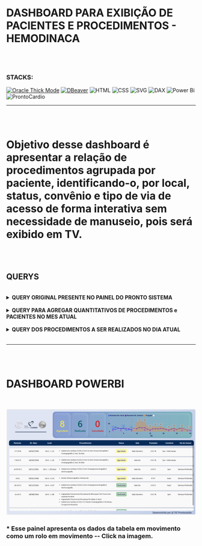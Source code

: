 DASHBOARD PARA EXIBIÇÃO DE PACIENTES E PROCEDIMENTOS - HEMODINACA
===

<br>
<br>

### STACKS:

[![Oracle Thick Mode](https://img.shields.io/badge/Oracle-Thick%20Mode-red?logo=oracle&logoColor=white)](https://cx.oracletutorial.com/oracle-net/thick-vs-thin-driver/)
[![DBeaver](https://img.shields.io/badge/DBeaver-Tool-372923?logo=dbeaver&logoColor=white)](https://dbeaver.io/)
![HTML](https://img.shields.io/badge/HTML-E34F26?logo=html5&logoColor=white)
![CSS](https://img.shields.io/badge/CSS-1572B6?logo=css3&logoColor=white)
![SVG](https://img.shields.io/badge/SVG-FFB13B?logo=svg&logoColor=black)
![DAX](https://img.shields.io/badge/DAX-F2C811?logo=powerbi&logoColor=black)
![Power Bi](https://img.shields.io/badge/power_bi-F2C811?&logo=powerbi&logoColor=black)
![ProntoCardio](https://img.shields.io/badge/ProntoCardio-004578?logo=heart&logoColor=white)

---


<br>
<br>

# Objetivo desse dashboard é apresentar a relação de procedimentos agrupada por paciente, identificando-o, por local, status, convênio e tipo de via de acesso de forma interativa sem necessidade de manuseio, pois será exibido em TV.

<br>
<br>


## QUERYS

<br>

<details>
    <summary><strong>QUERY ORIGINAL PRESENTE NO PAINEL DO PRONTO SISTEMA</strong></summary>
    <p></p>

```sql
WITH V_HPC_HEMODIN_V4
    AS (
        SELECT --rownum as ID,
            ac.cd_paciente||'_'||ac.dt_aviso_cirurgia CHAVE,
            INITCAP(pr.nm_prestador) Prestador,
            INITCAP(am.ds_ati_med) Atividade,
            TO_CHAR(ac.dt_aviso_cirurgia,'DD/MM/YYYY') dt_aviso_cirurgia,
            TO_CHAR(ac.dt_aviso_cirurgia,'HH:MI:SS') hr_aviso_cirurgia,
            TO_CHAR(ac.dt_agendamento,'DD/MM/YYYY') dt_agendamento,
            TO_CHAR(ac.dt_agendamento,'HH:MI:SS') hr_agendamento,
            ac.dt_inicio_cirurgia,
            ac.dt_saida_sal_cir,
            INITCAP(sr.ds_sal_cir) Sala,
            ac.cd_paciente,
            INITCAP(ac.nm_paciente) Paciente,
            TO_CHAR(p.dt_nascimento,'DD/MM/YYYY') dt_nascimento,
            ac.ds_idade Idade,
            INITCAP(c.ds_cirurgia) Procedimento,
            DECODE(ac.tp_situacao, 'A', 'Em Aviso', 'R', 'Realizada','C','Cancelada','G','Agendada','T','Controle de Checagem','P','Pré Atendimento', 'NÃO IDENTIFICADO') Situação,
            INITCAP(co.nm_convenio) Convênio,
            ac.ds_obs_aviso Observação
        FROM dbamv.prestador_aviso pa,
            dbamv.aviso_cirurgia ac,
            dbamv.cirurgia_aviso ca,
            dbamv.ati_med am,
            dbamv.cirurgia c,
            dbamv.convenio co,
            dbamv.sal_cir sr,
            dbamv.prestador pr,
            dbamv.paciente p
        WHERE ac.cd_aviso_cirurgia = pa.cd_aviso_cirurgia
            AND ca.cd_cirurgia_aviso = pa.cd_cirurgia_aviso
            AND ac.cd_aviso_cirurgia = ca.cd_aviso_cirurgia
            AND ca.cd_cirurgia_aviso = pa.cd_cirurgia_aviso
            AND sr.cd_sal_cir = ac.cd_sal_cir
            AND c.cd_cirurgia = ca.cd_cirurgia
            AND co.cd_convenio = ca.cd_convenio
            AND pa.cd_ati_med = am.cd_ati_med
            AND pa.cd_prestador = pr.cd_prestador
            AND pa.sn_principal = 'S'
            AND ac.cd_cen_cir IN ('1','2')
            AND ac.cd_paciente = p.cd_paciente
        ORDER BY 1,10 DESC
)
SELECT
    *
FROM V_HPC_HEMODIN_V4
WHERE dt_aviso_cirurgia BETWEEN TRUNC(SYSDATE) AND TRUNC(SYSDATE) + 0.99999
;

```

</details>

<br>

<details >
    <summary><strong>QUERY PARA AGREGAR QUANTITATIVOS DE PROCEDIMENTOS e PACIENTES NO MES ATUAL</strong></summary>
    <p></p>

```sql
WITH V_HPC_HEMODIN_V4 AS (
    SELECT
        pr.cd_prestador,
        INITCAP(SUBSTR(pr.nm_prestador, 1, 255)) AS nm_prestador,
        am.cd_ati_med,
        INITCAP(SUBSTR(am.ds_ati_med, 1, 255)) AS nm_atividade,
        ac.dt_aviso_cirurgia,
        ac.dt_agendamento,
        ac.dt_inicio_cirurgia,
        ac.dt_saida_sal_cir,
        sr.cd_sal_cir,
        INITCAP(SUBSTR(sr.ds_sal_cir, 1, 255)) AS sala,
        ac.cd_paciente,
        INITCAP(SUBSTR(ac.nm_paciente, 1, 255)) AS nm_aciente,
        TRUNC(p.dt_nascimento) AS dt_nascimento_paciente,
        ac.ds_idade,
        c.cd_cirurgia,
        INITCAP(SUBSTR(c.ds_cirurgia, 1, 255)) AS ds_cirurgia,
        ac.tp_situacao AS cd_tp_situacao,
        DECODE(
            ac.tp_situacao,
            'A', 'Em Aviso',
            'R', 'Realizada',
            'C', 'Cancelada',
            'G', 'Agendada',
            'T', 'Controle de Checagem',
            'P', 'Pré Atendimento',
            'Nao Identificado'
        ) AS nm_situacao,
        co.cd_convenio,
        INITCAP(SUBSTR(co.nm_convenio, 1, 255)) AS nm_convenio,
        ac.ds_obs_aviso AS observacao
    FROM
        dbamv.prestador_aviso pa
        JOIN dbamv.aviso_cirurgia ac ON ac.cd_aviso_cirurgia = pa.cd_aviso_cirurgia
        JOIN dbamv.cirurgia_aviso ca ON ca.cd_cirurgia_aviso = pa.cd_cirurgia_aviso
        JOIN dbamv.ati_med am ON pa.cd_ati_med = am.cd_ati_med
        JOIN dbamv.cirurgia c ON c.cd_cirurgia = ca.cd_cirurgia
        JOIN dbamv.convenio co ON co.cd_convenio = ca.cd_convenio
        JOIN dbamv.sal_cir sr ON sr.cd_sal_cir = ac.cd_sal_cir
        JOIN dbamv.prestador pr ON pa.cd_prestador = pr.cd_prestador
        JOIN dbamv.paciente p ON ac.cd_paciente = p.cd_paciente
    WHERE
        pa.sn_principal = 'S'
        AND ac.cd_cen_cir IN ('1', '2')
    ORDER BY 1, 10 DESC
),
AGREGADO_PACIENTE AS (
    SELECT
        nm_aciente AS Paciente,
        dt_nascimento_paciente AS Dt_Nasc,
        ds_idade AS Idade,
        nm_situacao AS Status,
        sala AS Sala,
        nm_prestador,
        nm_convenio AS Convênio,
        dt_aviso_cirurgia,
        dt_agendamento,
        dt_inicio_cirurgia,
        dt_saida_sal_cir,
        ds_cirurgia AS Procedimento,
        observacao AS Observação
    FROM
        V_HPC_HEMODIN_V4
    WHERE
        TO_CHAR(dt_aviso_cirurgia, 'MM/YYYY') = TO_CHAR(SYSDATE, 'MM/YYYY')
)
SELECT
    *
FROM
    AGREGADO_PACIENTE
ORDER BY
    Status ASC
;
```

</details>


<br>

<details>
    <summary><strong>QUERY DOS PROCEDIMENTOS A SER REALIZADOS NO DIA ATUAL</strong></summary>
    <p></p>

```sql
WITH V_HPC_HEMODIN_V4 AS (
    SELECT
        pr.cd_prestador,
        vda.ds_via_de_acesso AS via_acesso,
        l.ds_leito AS leito,
        ui.ds_unid_int AS unidade_internacao,
        INITCAP(SUBSTR(pr.nm_prestador, 1, 255)) AS nm_prestador,
        am.cd_ati_med,
        INITCAP(SUBSTR(am.ds_ati_med, 1, 255)) AS nm_atividade,
        ac.dt_aviso_cirurgia,
        ac.dt_agendamento,
        ac.dt_inicio_cirurgia,
        ac.dt_saida_sal_cir,
        sr.cd_sal_cir,
        INITCAP(SUBSTR(sr.ds_sal_cir, 1, 255)) AS sala,
        ac.cd_paciente,
        INITCAP(SUBSTR(ac.nm_paciente, 1, 255)) AS nm_paciente,
        TRUNC(p.dt_nascimento) AS dt_nascimento_paciente,
        ac.ds_idade,
        c.cd_cirurgia,
        INITCAP(SUBSTR(c.ds_cirurgia, 1, 255)) AS ds_cirurgia,
        ac.tp_situacao AS cd_tp_situacao,
        DECODE(
            ac.tp_situacao,
            'A', 'Em Aviso',
            'R', 'Realizada',
            'C', 'Cancelada',
            'G', 'Agendada',
            'T', 'Controle de Checagem',
            'P', 'Pré Atendimento',
            'Nao Identificado'
        ) AS nm_situacao,
        co.cd_convenio,
        INITCAP(SUBSTR(co.nm_convenio, 1, 255)) AS nm_convenio,
        ac.ds_obs_aviso AS observacao
    FROM
        dbamv.prestador_aviso pa
        JOIN dbamv.aviso_cirurgia ac ON ac.cd_aviso_cirurgia = pa.cd_aviso_cirurgia
        JOIN dbamv.cirurgia_aviso ca ON ca.cd_cirurgia_aviso = pa.cd_cirurgia_aviso
        JOIN dbamv.ati_med am ON pa.cd_ati_med = am.cd_ati_med
        JOIN dbamv.cirurgia c ON c.cd_cirurgia = ca.cd_cirurgia
        JOIN dbamv.convenio co ON co.cd_convenio = ca.cd_convenio
        JOIN dbamv.sal_cir sr ON sr.cd_sal_cir = ac.cd_sal_cir
        JOIN dbamv.prestador pr ON pa.cd_prestador = pr.cd_prestador
        JOIN dbamv.paciente p ON ac.cd_paciente = p.cd_paciente
        JOIN dbamv.atendime a ON ac.cd_atendimento = a.cd_atendimento
        LEFT JOIN dbamv.leito l ON a.cd_leito = l.cd_leito
        LEFT JOIN dbamv.unid_int ui ON l.cd_unid_int = ui.cd_unid_int
        LEFT JOIN dbamv.via_de_acesso vda ON ca.cd_via_de_acesso = vda.cd_via_de_acesso
    WHERE
        pa.sn_principal = 'S'
        AND ac.cd_cen_cir IN ('1', '2')
    ORDER BY 1, 10 DESC
),
AGREGADO_PACIENTE AS (
    SELECT
        nm_paciente AS Paciente,
        dt_nascimento_paciente AS "Dt. Nasc",
        ds_idade AS Idade,
        nm_situacao AS Status,
        sala AS Sala,
        nm_prestador AS Prestador,
        CAST(' ' AS VARCHAR(2)) AS "Via de Acesso",
        INITCAP(unidade_internacao || ' - ' || leito) AS "Local",
        nm_convenio AS Convênio,
        dt_aviso_cirurgia,
        dt_agendamento,
        dt_inicio_cirurgia,
        dt_saida_sal_cir,
        LISTAGG(ds_cirurgia, CHR(10)) WITHIN GROUP (ORDER BY ds_cirurgia) AS Procedimento,
        LISTAGG(observacao, CHR(10)) WITHIN GROUP (ORDER BY observacao) AS Observação
    FROM
        V_HPC_HEMODIN_V4
    WHERE
        dt_aviso_cirurgia BETWEEN TRUNC(SYSDATE) AND TRUNC(SYSDATE) + 0.99999
    GROUP BY
        nm_paciente,
        dt_nascimento_paciente,
        ds_idade,
        nm_situacao,
        sala,
        nm_prestador,
        via_acesso,
        unidade_internacao || ' - ' || leito,
        nm_convenio,
        dt_aviso_cirurgia,
        dt_agendamento,
        dt_inicio_cirurgia,
        dt_saida_sal_cir
)
SELECT
    *
FROM
    AGREGADO_PACIENTE
ORDER BY
    Status ASC
;
```

</details>

<br>


---

<br>
<br>

# DASHBOARD POWERBI

<br>

[![Dashboard_1](HEMODINAMICA.png)](https://app.powerbi.com/view?r=eyJrIjoiYzUyZjExMzctYmI0Ni00ZWI5LTg1N2QtYjU2MDE4Nzg4N2EzIiwidCI6ImIyZTIzZTI3LWVmYzItNDEwOC1iN2E5LWQ5ODczYmE2MzEyMSJ9)

### * Esse painel apresenta os dados da tabela em movimento como um rolo em movimento -- Click na imagem.
